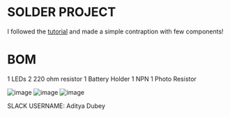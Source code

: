 # SOLDER PROJECT
I followed the [tutorial](https://solder.hackclub.com/tutorial) and made a simple contraption with few components!

# BOM
1 LEDs
2 220 ohm resistor
1 Battery Holder
1 NPN
1 Photo Resistor


![image](https://github.com/user-attachments/assets/0795438b-83de-428f-bdfc-a8d77facae74)
![image](https://github.com/user-attachments/assets/fc09ab2f-cb91-47cc-b860-1c30d2acd623)
![image](https://github.com/user-attachments/assets/58adfa5c-c059-4bb8-ac17-45c1e6d2703d)



SLACK USERNAME: Aditya Dubey
